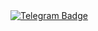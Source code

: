 [//]: # (<div id="header" align="center">)

[//]: # (    <img src="https://media.giphy.com/media/UtQLsqoM4ln5yPuhgE/giphy.gif" height="300">)

[//]: # (</div>)

<div id="badges">
    <a href="https://t.me/lkcoop">
        <img src="https://img.shields.io/badge/Telegram-blue?style=for-the-badge&logo=telegram&logoColor=white" alt="Telegram Badge"/>
    </a>
</div>


<!--
**lywebdev/lywebdev** is a ✨ _special_ ✨ repository because its `README.md` (this file) appears on your GitHub profile.

Here are some ideas to get you started:

- 🔭 I’m currently working on ...
- 🌱 I’m currently learning ...
- 👯 I’m looking to collaborate on ...
- 🤔 I’m looking for help with ...
- 💬 Ask me about ...
- 📫 How to reach me: ...
- 😄 Pronouns: ...
- ⚡ Fun fact: ...
-->
